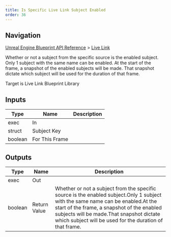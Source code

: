 ```yaml
---
title: Is Specific Live Link Subject Enabled
order: 36
---
```

## Navigation

[Unreal Engine Blueprint API Reference](https://dev.epicgames.com/documentation/en-us/unreal-engine/BlueprintAPI) > [Live Link](https://dev.epicgames.com/documentation/en-us/unreal-engine/BlueprintAPI/LiveLink)

Whether or not a subject from the specific source is the enabled subject.
Only 1 subject with the same name can be enabled.
At the start of the frame, a snapshot of the enabled subjects will be made.
That snapshot dictate which subject will be used for the duration of that frame.

Target is Live Link Blueprint Library

## Inputs

| Type | Name | Description |
| --- | --- | --- |
| exec | In |  |
| struct | Subject Key |  |
| boolean | For This Frame |  |

## Outputs

| Type | Name | Description |
| --- | --- | --- |
| exec | Out |  |
| boolean | Return Value | Whether or not a subject from the specific source is the enabled subject.Only 1 subject with the same name can be enabled.At the start of the frame, a snapshot of the enabled subjects will be made.That snapshot dictate which subject will be used for the duration of that frame. |
